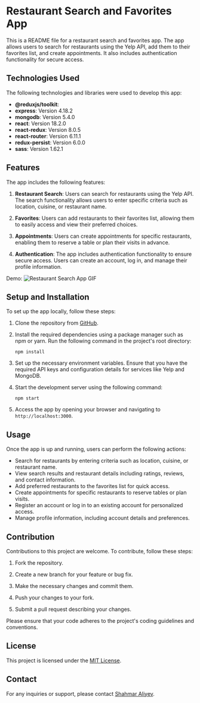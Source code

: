 # Restaurant Search and Favorites App

This is a README file for a restaurant search and favorites app. The app allows users to search for restaurants using the Yelp API, add them to their favorites list, and create appointments. It also includes authentication functionality for secure access.

## Technologies Used

The following technologies and libraries were used to develop this app:

- **@reduxjs/toolkit**: 
- **express**: Version 4.18.2
- **mongodb**: Version 5.4.0
- **react**: Version 18.2.0
- **react-redux**: Version 8.0.5
- **react-router**: Version 6.11.1
- **redux-persist**: Version 6.0.0
- **sass**: Version 1.62.1

## Features

The app includes the following features:

1. **Restaurant Search**: Users can search for restaurants using the Yelp API. The search functionality allows users to enter specific criteria such as location, cuisine, or restaurant name.

2. **Favorites**: Users can add restaurants to their favorites list, allowing them to easily access and view their preferred choices.

3. **Appointments**: Users can create appointments for specific restaurants, enabling them to reserve a table or plan their visits in advance.

4. **Authentication**: The app includes authentication functionality to ensure secure access. Users can create an account, log in, and manage their profile information.

Demo: 
![Restaurant Search App GIF](../client/public/img/Studio_Project_V2.gif)

## Setup and Installation

To set up the app locally, follow these steps:

1. Clone the repository from [GitHub](https://github.com/oslabs-beta/KlusterView).

2. Install the required dependencies using a package manager such as npm or yarn. Run the following command in the project's root directory:

   ```shell
   npm install
   ```

3. Set up the necessary environment variables. Ensure that you have the required API keys and configuration details for services like Yelp and MongoDB.

4. Start the development server using the following command:

   ```shell
   npm start
   ```

5. Access the app by opening your browser and navigating to `http://localhost:3000`.

## Usage

Once the app is up and running, users can perform the following actions:

- Search for restaurants by entering criteria such as location, cuisine, or restaurant name.
- View search results and restaurant details including ratings, reviews, and contact information.
- Add preferred restaurants to the favorites list for quick access.
- Create appointments for specific restaurants to reserve tables or plan visits.
- Register an account or log in to an existing account for personalized access.
- Manage profile information, including account details and preferences.

## Contribution

Contributions to this project are welcome. To contribute, follow these steps:

1. Fork the repository.

2. Create a new branch for your feature or bug fix.

3. Make the necessary changes and commit them.

4. Push your changes to your fork.

5. Submit a pull request describing your changes.

Please ensure that your code adheres to the project's coding guidelines and conventions.

## License

This project is licensed under the [MIT License](https://opensource.org/licenses/MIT).

## Contact

For any inquiries or support, please contact [Shahmar Aliyev](mailto:shahmar.aliyev@gmail.com).
